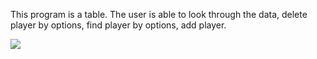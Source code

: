<p>
This program is a table. The user is able to look through the data, delete player by options,
find player by options, add player.
</p>

<div>
<img src="https://cdn.classic-trader.com/I/images/1920_1920_inset/vehicle_ad_standard_image_6cd65e18cda1ea3b7c0ed23c142fcbe3.jpg">
</div>